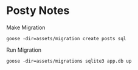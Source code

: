 # Posty Notes

Make Migration
```
goose -dir=assets/migration create posts sql
```
Run Migration
```
goose -dir=assets/migrations sqlite3 app.db up
```
